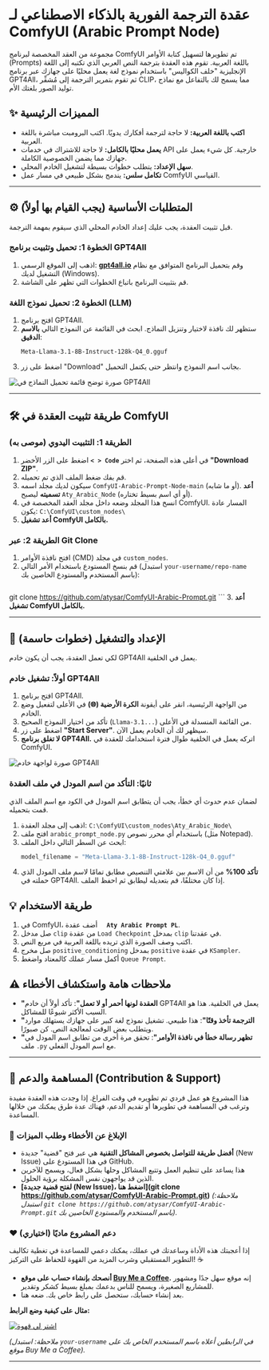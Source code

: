# عقدة الترجمة الفورية بالذكاء الاصطناعي لـ ComfyUI (Arabic Prompt Node)

مجموعة من العقد المخصصة لبرنامج ComfyUI تم تطويرها لتسهيل كتابة الأوامر (Prompts) باللغة العربية. تقوم هذه العقدة بترجمة النص العربي الذي تكتبه إلى اللغة الإنجليزية "خلف الكواليس" باستخدام نموذج لغة يعمل محليًا على جهازك عبر برنامج GPT4All، ثم تقوم بتمرير الترجمة إلى مُشفِّر CLIP، مما يسمح لك بالتفاعل مع نماذج توليد الصور بلغتك الأم.

## ✨ المميزات الرئيسية

- **اكتب باللغة العربية:** لا حاجة لترجمة أفكارك يدويًا. اكتب البرومبت مباشرة باللغة العربية.
- **يعمل محليًا بالكامل:** لا حاجة للاشتراك في خدمات API خارجية. كل شيء يعمل على جهازك مما يضمن الخصوصية الكاملة.
- **سهل الإعداد:** يتطلب خطوات بسيطة لتشغيل الخادم المحلي.
- **تكامل سلس:** يندمج بشكل طبيعي في مسار عمل ComfyUI القياسي.

---

## ⚙️ المتطلبات الأساسية (يجب القيام بها أولاً)

قبل تثبيت العقدة، يجب عليك إعداد الخادم المحلي الذي سيقوم بمهمة الترجمة.

### الخطوة 1: تحميل وتثبيت برنامج GPT4All

1.  اذهب إلى الموقع الرسمي: **[gpt4all.io](https://gpt4all.io/index.html)** وقم بتحميل البرنامج المتوافق مع نظام التشغيل لديك (Windows).
2.  قم بتثبيت البرنامج باتباع الخطوات التي تظهر على الشاشة.

### الخطوة 2: تحميل نموذج اللغة (LLM)

1.  افتح برنامج GPT4All.
2.  ستظهر لك نافذة لاختيار وتنزيل النماذج. ابحث في القائمة عن النموذج التالي **بالاسم الدقيق**:
    ```
    Meta-Llama-3.1-8B-Instruct-128k-Q4_0.gguf
    ```
3.  اضغط على زر "Download" بجانب اسم النموذج وانتظر حتى يكتمل التحميل.

![صورة توضح قائمة تحميل النماذج في GPT4All](رابط-لصورة-هنا.jpg)  <!-- اختياري: يمكنك رفع صورة لشاشة التحميل ووضع رابطها هنا -->

---

## 🛠️ طريقة تثبيت العقدة في ComfyUI

### الطريقة 1: التثبيت اليدوي (موصى به)

1.  اضغط على الزر الأخضر **`< > Code`** في أعلى هذه الصفحة، ثم اختر **"Download ZIP"**.
2.  قم بفك ضغط الملف الذي تم تحميله.
3.  سيكون لديك مجلد اسمه `ComfyUI-Arabic-Prompt-Node-main` (أو ما شابه). **أعد تسميته** ليصبح `Aty_Arabic_Node` (أو أي اسم بسيط تختاره).
4.  انسخ هذا المجلد وضعه داخل مجلد العقد المخصصة في ComfyUI. المسار عادة يكون:
    `C:\ComfyUI\custom_nodes\`
5.  **أعد تشغيل ComfyUI بالكامل.**

### الطريقة 2: عبر Git Clone

1.  افتح نافذة الأوامر (CMD) في مجلد `custom_nodes`.
2.  قم بنسخ المستودع باستخدام الأمر التالي (استبدل `your-username/repo-name` باسم المستخدم والمستودع الخاصين بك):
    ```bash
   git clone https://github.com/atysar/ComfyUI-Arabic-Prompt.git
    ```
3.  **أعد تشغيل ComfyUI بالكامل.**

---

## 🚀 الإعداد والتشغيل (خطوات حاسمة)

لكي تعمل العقدة، يجب أن يكون خادم GPT4All يعمل في الخلفية.

### أولاً: تشغيل خادم GPT4All

1.  افتح برنامج GPT4All.
2.  من الواجهة الرئيسية، انقر على أيقونة **الكرة الأرضية (🌐)** في الأعلى لتفعيل وضع الخادم.
3.  تأكد من اختيار النموذج الصحيح (`Llama-3.1...`) من القائمة المنسدلة في الأعلى.
4.  اضغط على زر **"Start Server"**. سيظهر لك أن الخادم يعمل الآن.
5.  **لا تغلق برنامج GPT4All.** اتركه يعمل في الخلفية طوال فترة استخدامك للعقدة في ComfyUI.

![صورة لواجهة خادم GPT4All](رابط-لصورة-الخادم-هنا.jpg) <!-- اختياري: صورة لواجهة الخادم وهي تعمل -->

### ثانيًا: التأكد من اسم المودل في ملف العقدة

لضمان عدم حدوث أي خطأ، يجب أن يتطابق اسم المودل في الكود مع اسم الملف الذي قمت بتحميله.

1.  اذهب إلى مجلد العقدة: `C:\ComfyUI\custom_nodes\Aty_Arabic_Node\`
2.  افتح ملف `arabic_prompt_node.py` باستخدام أي محرر نصوص (مثل Notepad).
3.  ابحث عن السطر التالي داخل الملف:
    ```python
    model_filename = "Meta-Llama-3.1-8B-Instruct-128k-Q4_0.gguf"
    ```
4.  **تأكد 100%** من أن الاسم بين علامتي التنصيص مطابق تمامًا لاسم ملف المودل الذي حملته في GPT4All. إذا كان مختلفًا، قم بتعديله ليطابق ثم احفظ الملف.

## 💡 طريقة الاستخدام

1.  في ComfyUI، أضف عقدة **`  Aty Arabic Prompt PL`**.
2.  صل مدخل `clip` من عقدة `Load Checkpoint` بمدخل `clip` في عقدتنا.
3.  اكتب وصف الصورة الذي تريده باللغة العربية في مربع النص.
4.  صل مخرج `positive_conditioning` بمدخل `positive` في عقدة `KSampler`.
5.  أكمل مسار عملك كالمعتاد واضغط `Queue Prompt`.

## ⚠️ ملاحظات هامة واستكشاف الأخطاء

- **"العقدة لونها أحمر أو لا تعمل"**: تأكد أولاً أن خادم GPT4All يعمل في الخلفية. هذا هو السبب الأكثر شيوعًا للمشاكل.
- **"الترجمة تأخذ وقتًا"**: هذا طبيعي. تشغيل نموذج لغة كبير على جهازك يستهلك موارد ويتطلب بعض الوقت لمعالجة النص. كن صبورًا.
- **"تظهر رسالة خطأ في نافذة الأوامر"**: تحقق مرة أخرى من تطابق اسم المودل في ملف `.py` مع اسم المودل الفعلي.
---

## 🤝 المساهمة والدعم (Contribution & Support)

هذا المشروع هو عمل فردي تم تطويره في وقت الفراغ. إذا وجدت هذه العقدة مفيدة وترغب في المساهمة في تطويرها أو تقديم الدعم، فهناك عدة طرق يمكنك من خلالها المساعدة.

### 🐛 الإبلاغ عن الأخطاء وطلب الميزات

- **أفضل طريقة للتواصل بخصوص المشاكل التقنية** هي عبر فتح "قضية" جديدة (New Issue) في هذا المستودع على GitHub.
- هذا يساعد على تنظيم العمل وتتبع المشاكل وحلها بشكل فعال، ويسمح للآخرين الذين قد يواجهون نفس المشكلة برؤية الحلول.
- **[لفتح قضية جديدة (New Issue)، اضغط هنا](git clone https://github.com/atysar/ComfyUI-Arabic-Prompt.git)**  *(ملاحظة: استبدل `git clone https://github.com/atysar/ComfyUI-Arabic-Prompt.git` باسم المستخدم والمستودع الخاصين بك).*

### ❤️ دعم المشروع ماديًا (اختياري)

إذا أعجبتك هذه الأداة وساعدتك في عملك، يمكنك دعمي للمساعدة في تغطية تكاليف التطوير المستقبلي وشرب المزيد من القهوة للحفاظ على التركيز! ☕

- **أنصحك بإنشاء حساب على موقع [Buy Me a Coffee](https://www.buymeacoffee.com).** إنه موقع سهل جدًا ومشهور للمشاريع الصغيرة، ويسمح للناس بدعمك بمبلغ بسيط كشكر وتقدير.
- بعد إنشاء حسابك، ستحصل على رابط خاص بك. ضعه هنا.

**مثال على كيفية وضع الرابط:**

[![اشترِ لي قهوة](https://img.buymeacoffee.com/button-api/?text=Buy%20me%20a%20coffee&emoji=&slug=atyasara22f&button_colour=FFDD00&font_colour=000000&font_family=Inter&outline_colour=000000&coffee_colour=ffffff)](https://www.buymeacoffee.com/atyasara22f)

*(ملاحظة: استبدل `your-username` في الرابطين أعلاه باسم المستخدم الخاص بك على موقع Buy Me a Coffee).*

---
